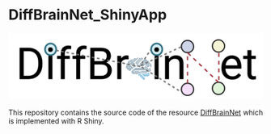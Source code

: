 # DiffBrainNet_ShinyApp

![<img src="./DiffBrainNet_logo.png" width="150"/>](./DiffBrainNet_logo.png)

This repository contains the source code of the resource [DiffBrainNet](http://diffbrainnet.psych.mpg.de) which is implemented with R Shiny.
